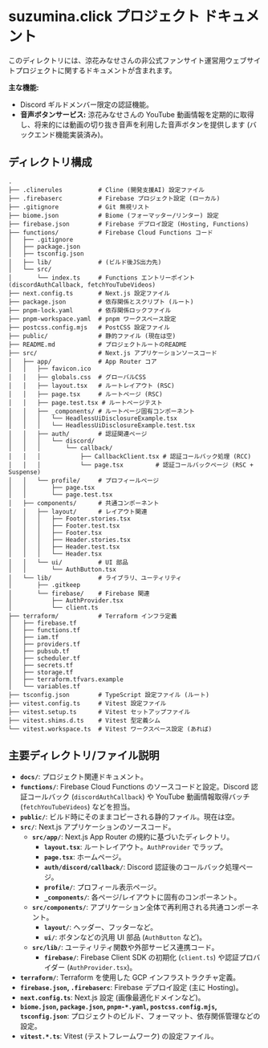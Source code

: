 # suzumina.click プロジェクト ドキュメント

このディレクトリには、涼花みなせさんの非公式ファンサイト運営用ウェブサイトプロジェクトに関するドキュメントが含まれます。

**主な機能:**

*   Discord ギルドメンバー限定の認証機能。
*   **音声ボタンサービス:** 涼花みなせさんの YouTube 動画情報を定期的に取得し、将来的には動画の切り抜き音声を利用した音声ボタンを提供します (バックエンド機能実装済み)。

## ディレクトリ構成

```
.
├── .clinerules          # Cline (開発支援AI) 設定ファイル
├── .firebaserc          # Firebase プロジェクト設定 (ローカル)
├── .gitignore           # Git 無視リスト
├── biome.json           # Biome (フォーマッター/リンター) 設定
├── firebase.json        # Firebase デプロイ設定 (Hosting, Functions)
├── functions/           # Firebase Cloud Functions コード
│   ├── .gitignore
│   ├── package.json
│   ├── tsconfig.json
│   ├── lib/             # (ビルド後JS出力先)
│   └── src/
│       └── index.ts     # Functions エントリーポイント (discordAuthCallback, fetchYouTubeVideos)
├── next.config.ts       # Next.js 設定ファイル
├── package.json         # 依存関係とスクリプト (ルート)
├── pnpm-lock.yaml       # 依存関係ロックファイル
├── pnpm-workspace.yaml  # pnpm ワークスペース設定
├── postcss.config.mjs   # PostCSS 設定ファイル
├── public/              # 静的ファイル (現在は空)
├── README.md            # プロジェクトルートのREADME
├── src/                 # Next.js アプリケーションソースコード
│   ├── app/             # App Router コア
│   │   ├── favicon.ico
│   │   ├── globals.css  # グローバルCSS
│   │   ├── layout.tsx   # ルートレイアウト (RSC)
│   │   ├── page.tsx     # ルートページ (RSC)
│   │   ├── page.test.tsx # ルートページテスト
│   │   ├── _components/ # ルートページ固有コンポーネント
│   │   │   └── HeadlessUiDisclosureExample.tsx
│   │   │   └── HeadlessUiDisclosureExample.test.tsx
│   │   ├── auth/        # 認証関連ページ
│   │   │   └── discord/
│   │   │       └── callback/
│   │   │           ├── CallbackClient.tsx # 認証コールバック処理 (RCC)
│   │   │           └── page.tsx         # 認証コールバックページ (RSC + Suspense)
│   │   └── profile/     # プロフィールページ
│   │       ├── page.tsx
│   │       └── page.test.tsx
│   ├── components/      # 共通コンポーネント
│   │   ├── layout/      # レイアウト関連
│   │   │   ├── Footer.stories.tsx
│   │   │   ├── Footer.test.tsx
│   │   │   ├── Footer.tsx
│   │   │   ├── Header.stories.tsx
│   │   │   ├── Header.test.tsx
│   │   │   └── Header.tsx
│   │   └── ui/          # UI 部品
│   │       └── AuthButton.tsx
│   └── lib/             # ライブラリ、ユーティリティ
│       ├── .gitkeep
│       └── firebase/    # Firebase 関連
│           ├── AuthProvider.tsx
│           └── client.ts
├── terraform/           # Terraform インフラ定義
│   ├── firebase.tf
│   ├── functions.tf
│   ├── iam.tf
│   ├── providers.tf
│   ├── pubsub.tf
│   ├── scheduler.tf
│   ├── secrets.tf
│   ├── storage.tf
│   ├── terraform.tfvars.example
│   └── variables.tf
├── tsconfig.json        # TypeScript 設定ファイル (ルート)
├── vitest.config.ts     # Vitest 設定ファイル
├── vitest.setup.ts      # Vitest セットアップファイル
├── vitest.shims.d.ts    # Vitest 型定義シム
└── vitest.workspace.ts  # Vitest ワークスペース設定 (あれば)
```

## 主要ディレクトリ/ファイル説明

- **`docs/`**: プロジェクト関連ドキュメント。
- **`functions/`**: Firebase Cloud Functions のソースコードと設定。Discord 認証コールバック (`discordAuthCallback`) や YouTube 動画情報取得バッチ (`fetchYouTubeVideos`) などを担当。
- **`public/`**: ビルド時にそのままコピーされる静的ファイル。現在は空。
- **`src/`**: Next.js アプリケーションのソースコード。
    - **`src/app/`**: Next.js App Router の規約に基づいたディレクトリ。
        - **`layout.tsx`**: ルートレイアウト。`AuthProvider` でラップ。
        - **`page.tsx`**: ホームページ。
        - **`auth/discord/callback/`**: Discord 認証後のコールバック処理ページ。
        - **`profile/`**: プロフィール表示ページ。
        - **`_components/`**: 各ページ/レイアウトに固有のコンポーネント。
    - **`src/components/`**: アプリケーション全体で再利用される共通コンポーネント。
        - **`layout/`**: ヘッダー、フッターなど。
        - **`ui/`**: ボタンなどの汎用 UI 部品 (`AuthButton` など)。
    - **`src/lib/`**: ユーティリティ関数や外部サービス連携コード。
        - **`firebase/`**: Firebase Client SDK の初期化 (`client.ts`) や認証プロバイダー (`AuthProvider.tsx`)。
- **`terraform/`**: Terraform を使用した GCP インフラストラクチャ定義。
- **`firebase.json`, `.firebaserc`**: Firebase デプロイ設定 (主に Hosting)。
- **`next.config.ts`**: Next.js 設定 (画像最適化ドメインなど)。
- **`biome.json`, `package.json`, `pnpm-*.yaml`, `postcss.config.mjs`, `tsconfig.json`**: プロジェクトのビルド、フォーマット、依存関係管理などの設定。
- **`vitest.*.ts`**: Vitest (テストフレームワーク) の設定ファイル。